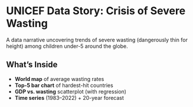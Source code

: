 # UNICEF Data Story: Crisis of Severe Wasting 

A data narrative uncovering trends of severe wasting (dangerously thin for height) among children under-5 around the globe.

## What’s Inside
- **World map** of average wasting rates  
- **Top-5 bar chart** of hardest-hit countries  
- **GDP vs. wasting** scatterplot (with regression)  
- **Time series** (1983–2022) + 20-year forecast   
